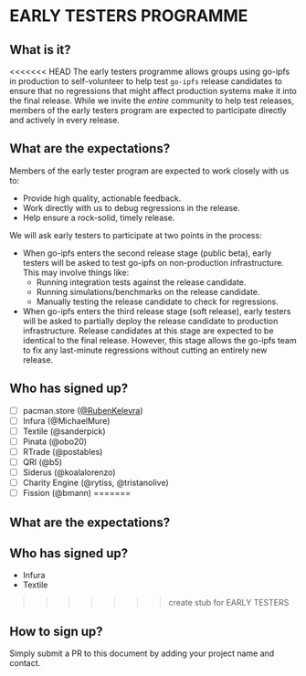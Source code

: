 # EARLY TESTERS PROGRAMME

## What is it?

<<<<<<< HEAD
The early testers programme allows groups using go-ipfs in production to self-volunteer to help test `go-ipfs` release candidates to ensure that no regressions that might affect production systems make it into the final release. While we invite the _entire_ community to help test releases, members of the early testers program are expected to participate directly and actively in every release.

## What are the expectations?

Members of the early tester program are expected to work closely with us to:

* Provide high quality, actionable feedback.
* Work directly with us to debug regressions in the release.
* Help ensure a rock-solid, timely release.

We will ask early testers to participate at two points in the process:

* When go-ipfs enters the second release stage (public beta), early testers will be asked to test go-ipfs on non-production infrastructure. This may involve things like:
  - Running integration tests against the release candidate.
  - Running simulations/benchmarks on the release candidate.
  - Manually testing the release candidate to check for regressions.
* When go-ipfs enters the third release stage (soft release), early testers will be asked to partially deploy the release candidate to production infrastructure. Release candidates at this stage are expected to be identical to the final release. However, this stage allows the go-ipfs team to fix any last-minute regressions without cutting an entirely new release.

## Who has signed up?

- [ ] pacman.store ([@RubenKelevra](https://github.com/RubenKelevra))
- [ ] Infura (@MichaelMure)
- [ ] Textile (@sanderpick)
- [ ] Pinata (@obo20)
- [ ] RTrade (@postables)
- [ ] QRI (@b5)
- [ ] Siderus (@koalalorenzo)
- [ ] Charity Engine (@rytiss, @tristanolive)
- [ ] Fission (@bmann)
=======
## What are the expectations?

## Who has signed up?

- Infura
- Textile
>>>>>>> create stub for EARLY TESTERS

## How to sign up?

Simply submit a PR to this document by adding your project name and contact.
